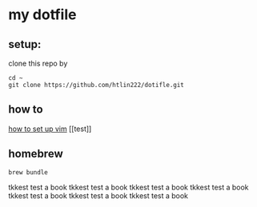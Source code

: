 # my dotfile
## setup:
clone this repo by
```shell
cd ~
git clone https://github.com/htlin222/dotifle.git
```
## how to 
[how to set up vim](vim_how_to.md)
[[test]]
## homebrew
```shell
brew bundle 
```
tkkest test a book
tkkest test a book
tkkest test a book
tkkest test a book
tkkest test a book
tkkest test a book
tkkest test a book
